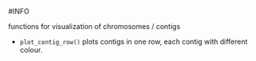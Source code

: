 #INFO

functions for visualization of chromosomes / contigs 

- `plot_contig_row()` plots contigs in one row, each contig with different colour.

